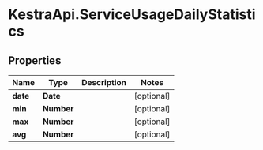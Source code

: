 # KestraApi.ServiceUsageDailyStatistics

## Properties

Name | Type | Description | Notes
------------ | ------------- | ------------- | -------------
**date** | **Date** |  | [optional] 
**min** | **Number** |  | [optional] 
**max** | **Number** |  | [optional] 
**avg** | **Number** |  | [optional] 


